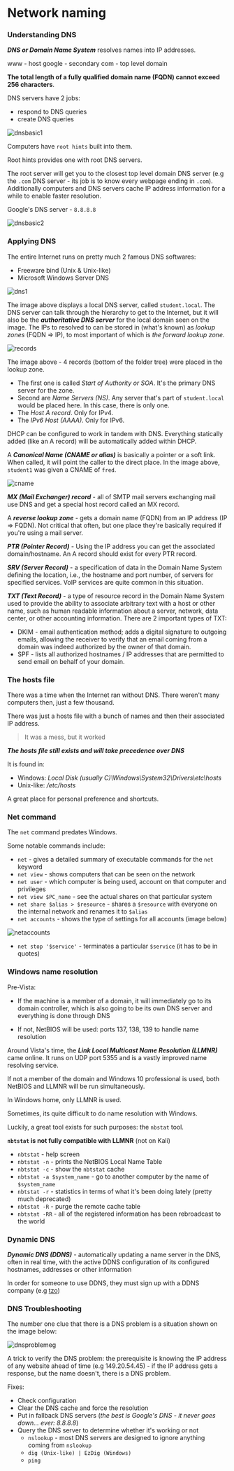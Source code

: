 # Network naming

### Understanding DNS

***DNS or Domain Name System*** resolves names into IP addresses.

www - host
google - secondary
com - top level domain

**The total length of a fully qualified domain name (FQDN) cannot exceed 256 characters**.

DNS servers have 2 jobs:
+ respond to DNS queries
+ create DNS queries

![dnsbasic1](dnsbasic1.png)

Computers have `root hints` built into them.

Root hints provides one with root DNS servers.

The root server will get you to the closest top level domain DNS server (e.g the `.com` DNS server - its job is to know every webpage ending in `.com`). Additionally computers and DNS servers cache IP address information for a while to enable faster resolution.

Google's DNS server - `8.8.8.8`

![dnsbasic2](dnsbasic2.png)

### Applying DNS

The entire Internet runs on pretty much 2 famous DNS softwares:
+ Freeware bind (Unix & Unix-like)
+ Microsoft Windows Server DNS

![dns1](dns1.png)

The image above displays a local DNS server, called `student.local`. The DNS server can talk through the hierarchy to get to the Internet, but it will also be the ***authoritative DNS server*** for the local domain seen on the image. The IPs to resolved to can be stored in (what's known) as *lookup zones* (FQDN => IP), to most important of which is *the forward lookup zone*.

![records](records.png)

The image above - 4 records (bottom of the folder tree) were placed in the lookup zone.
+ The first one is called *Start of Authority or SOA*. It's the primary DNS server for the zone.
+ Second are *Name Servers (NS)*. Any server that's part of `student.local` would be placed here. In this case, there is only one.
+ The *Host A record*. Only for IPv4.
+ The *IPv6 Host (AAAA)*. Only for IPv6.

DHCP can be configured to work in tandem with DNS. Everything statically added (like an A record) will be automatically added within DHCP.

A ***Canonical Name (CNAME or alias)*** is basically a pointer or a soft link. When called, it will point the caller to the direct place. In the image above, `student1` was given a CNAME of `fred`.

![cname](cname.png)

***MX (Mail Exchanger) record*** - all of SMTP mail servers exchanging mail use DNS and get a special host record called an MX record.

A ***reverse lookup zone*** - gets a domain name (FQDN) from an IP address (IP => FQDN). Not critical that often, but one place they're basically required if you're using a mail server.

***PTR (Pointer Record)*** - Using the IP address you can get the associated domain/hostname. An A record should exist for every PTR record.

***SRV (Server Record)*** - a specification of data in the Domain Name System defining the location, i.e., the hostname and port number, of servers for specified services. VoIP services are quite common in this situation.

***TXT (Text Record)*** - a type of resource record in the Domain Name System used to provide the ability to associate arbitrary text with a host or other name, such as human readable information about a server, network, data center, or other accounting information. There are 2 important types of TXT:
+ DKIM - email authentication method; adds a digital signature to outgoing emails, allowing the receiver to verify that an email coming from a domain was indeed authorized by the owner of that domain.
+ SPF - lists all authorized hostnames / IP addresses that are permitted to send email on behalf of your domain.

### The hosts file

There was a time when the Internet ran without DNS. There weren't many computers then, just a few thousand.

There was just a hosts file with a bunch of names and then their associated IP address.

> It was a mess, but it worked

***The hosts file still exists and will take precedence over DNS***

It is found in:
+ Windows: *Local Disk (usually C)\Windows\System32\Drivers\etc\hosts*
+ Unix-like: */etc/hosts*

A great place for personal preference and shortcuts.

### Net command

The `net` command predates Windows.

Some notable commands include:
+ `net` - gives a detailed summary of executable commands for the `net` keyword
+ `net view` - shows computers that can be seen on the network
+ `net user` - which computer is being used, account on that computer and privileges
+ `net view $PC_name` - see the actual shares on that particular system
+ `net share $alias > $resource` - shares a `$resource` with everyone on the internal network and renames it to `$alias`
+ `net accounts` - shows the type of settings for all accounts (image below)

![netaccounts](netaccounts.png)

+ `net stop '$service'` - terminates a particular `$service` (it has to be in quotes)

### Windows name resolution

Pre-Vista:
+ If the machine is a member of a domain, it will immediately go to its domain controller, which is also going to be its own DNS server and everything is done through DNS

+ If not, NetBIOS will be used: ports 137, 138, 139 to handle name resolution

Around Vista's time, the ***Link Local Multicast Name Resolution (LLMNR)*** came online. It runs on UDP port 5355 and is a vastly improved name resolving service.

If not a member of the domain and Windows 10 professional is used, both NetBIOS and LLMNR will be run simultaneously.

In Windows home, only LLMNR is used.

Sometimes, its quite difficult to do name resolution with Windows.

Luckily, a great tool exists for such purposes: the `nbstat` tool.

**`nbtstat` is not fully compatible with LLMNR** (not on Kali)

+ `nbtstat` - help screen
+ `nbtstat -n` - prints the NetBIOS Local Name Table
+ `nbtstat -c` - show the `nbtstat` cache
+ `nbtstat -a $system_name` - go to another computer by the name of `$system_name`
+ `nbtstat -r` - statistics in terms of what it's been doing lately (pretty much deprecated)
+ `nbtstat -R` - purge the remote cache table
+ `nbtstat -RR` - all of the registered information has been rebroadcast to the world

### Dynamic DNS

***Dynamic DNS (DDNS)*** - automatically updating a name server in the DNS, often in real time, with the active DDNS configuration of its configured hostnames, addresses or other information

In order for someone to use DDNS, they must sign up with a DDNS company (e.g [tzo](www.tzo.com))

### DNS Troubleshooting

The number one clue that there is a DNS problem is a situation shown on the image below:

![dnsproblemeg](dnsproblemeg.png)

A trick to verify the DNS problem: the prerequisite is knowing the IP address of any website ahead of time (e.g 149.20.54.45) - if the IP address gets a response, but the name doesn't, there is a DNS problem.

Fixes:
+ Check configuration
+ Clear the DNS cache and force the resolution
+ Put in fallback DNS servers (*the best is Google's DNS - it never goes down... ever: 8.8.8.8*)
+ Query the DNS server to determine whether it's working or not
  - `nslookup` - most DNS servers are designed to ignore anything coming from `nslookup`
  - `dig (Unix-like) | EzDig (Windows)`
  - `ping`

